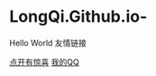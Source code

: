 # LongQi.Github.io-
<html>
<body>
Hello World
</body>
</html>
友情链接

[点开有惊喜](https://www.bilibili.com/video/BV1GJ411x7h7)
[我的QQ](https://qm.qq.com/cgi-bin/qm/qr?k=XOGagQFE6DoudrDeFV5NlIZC7JXYvtux&noverify=0&personal_qrcode_source=3)
